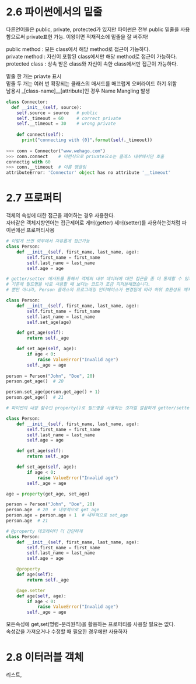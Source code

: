 # 2.6 파이썬에서의 밑줄

다른언어들은 public, private, protected가 있지만 파이썬은 전부 public
밑줄을 사용함으로써 private표현 가능. 이왕이면 적재적소에 밑줄을 잘 써주자!

public method : 모든 class에서 해당 method로 접근이 가능하다.<br/>
private method : 자신이 포함된 class에서만 해당 method로 접근이 가능하다.<br/>
protected class : 상속 받은 class와 자신이 속한 class에서만 접근이 가능하다.<br/>


밑줄 한 개는 priavte 표시<br/>
밑줄 두 개는 여러 번 확장되는 클래스의 매서드를 매끄럽게 오버라이드 하기 위함<br/>
남용시 _[class-name]__[attribute]인 경우 Name Mangling 발생

~~~ python
class Connector:
  def __init__(self, source):
    self.source = source   # public
    self._timeout = 60     # correct private
    self.__timeout = 30    # wrong private
    
    def connect(self):
      print("connecting with {0}".format(self._timeout))
      
>>> conn = Connector("www.wehago.com")
>>> conn.connect    # 이런식으로 private요소는 클래스 내부에서만 호출
connectig with 60
>>> conn.__timeout  # 이름 맹글링
attributeError: 'Connector' object has no attribute '__timeout'
~~~

# 2.7 프로퍼티
객체의 속성에 대한 접근을 제어하는 경우 사용한다.<br/>
자바같은 객체지향언어는 접근제어로 게터(getter) 세터(setter)를 사용하는것처럼 파이썬에선 프로퍼티사용
~~~ python
# 이렇게 쓰면 외부에서 자유롭게 접근가능
class Person:
    def __init__(self, first_name, last_name, age):
        self.first_name = first_name
        self.last_name = last_name
        self.age = age 
~~~
~~~python
# getter/setter 메서드를 통해서 객체의 내부 데이터에 대한 접근을 좀 더 통제할 수 있게되었지만,
# 기존에 필드명을 바로 사용할 때 보다는 코드가 조금 지저분해졌습니다. 
# 뿐만 아니라, Person 클래스의 프로그래밍 인터페이스가 변경됨에 따라 하위 호환성도 깨지게 된다는 큰 단점이 있음

class Person:
    def __init__(self, first_name, last_name, age):
        self.first_name = first_name
        self.last_name = last_name
        self.set_age(age)

    def get_age(self):
        return self._age

    def set_age(self, age):
        if age < 0:
            raise ValueError("Invalid age")
        self._age = age
        
person = Person("John", "Doe", 20)
person.get_age()  # 20

person.set_age(person.get_age() + 1)
person.get_age()  # 21
~~~

~~~ python
# 파이썬의 내장 함수인 property()로 필드명을 사용하는 것처럼 깔끔하게 getter/setter 메서드가 호출되게 할 수 있음

class Person:
    def __init__(self, first_name, last_name, age):
        self.first_name = first_name
        self.last_name = last_name
        self.age = age

    def get_age(self):
        return self._age

    def set_age(self, age):
        if age < 0:
            raise ValueError("Invalid age")
        self._age = age

age = property(get_age, set_age)

person = Person("John", "Doe", 20)
person.age  # 20  # 내부적으로 get_age
person.age = person.age + 1  # 내부적으로 set_age
person.age  # 21
~~~

~~~python
# @property 데코레이터 더 간단하게 
class Person:
    def __init__(self, first_name, last_name, age):
        self.first_name = first_name
        self.last_name = last_name
        self.age = age

    @property
    def age(self):
        return self._age

    @age.setter
    def age(self, age):
        if age < 0:
            raise ValueError("Invalid age")
        self._age = age
~~~
모든속성에 get,set(명령-분리원칙)을 활용하는 프로퍼티를 사용할 필요는 없다.<br/>
속성값을 가져오거나 수정할 때 필요한 경우에만 사용하자

# 2.8 이터러블 객체
리스트,
